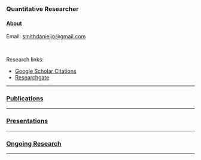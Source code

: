### Quantitative Researcher

#### [About](https://smithdj.github.io/about)

Email: [smithdanieljo@gmail.com](mailto:smithdanieljo@gmail.com)

<br />

Research links:
  * [Google Scholar Citations](https://scholar.google.com/citations?user=d8PodEsAAAAJ&hl=en "Google Scholar Citations")
  * [Researchgate](https://www.researchgate.net/profile/Daniel_Smith45 "Researchgate")
 
---

### [Publications](https://smithdj.github.io/publications "Link to publications")
    
---

### [Presentations](https://smithdj.github.io/presentations "Link to presentations")

---

### [Ongoing Research](https://smithdj.github.io/ongoing "Link to ongoing research")
---
